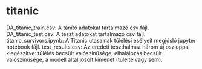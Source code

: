 # titanic
DA_titanic_train.csv: A tanító adatokat tartalmazó csv fájl.
DA_titanic_test.csv: A teszt adatokat tartalmazó csv fájl.
titanic_survivors.ipynb: A Titanic utasainak túlélési esélyeit megjósló jupyter notebook fájl.
test_results.csv: Az eredeti teszthalmaz három új oszloppal kiegészítve: túlélés becsült valószínűsége, elhalálozás becsült valószínűsége, a modell által jósolt kimenet (túlélte vagy sem).
